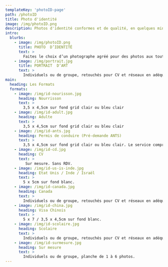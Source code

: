 ```yaml
---
templateKey: 'photoID-page'
path: /photoID
title: Photo d'identité
image: /img/photoID.png
description: Photos d'identité conformes et de qualité, en quelques minutes.
intro:
  blurbs:
    - image: /img/photoID.png
      title: PHOTO  D’IDENTITÉ
      text: >
        Faites le choix d’un photographe agréé pour des photos aux toutes normes, tous pays.
    - image: /img/portrait.jpg
      title: PORTRAIT  D’ART
      text: >
        Individuels ou de groupe, retouchés pour CV et réseaux en adéquation avec votre profil.
main:
  heading: Les Formats
  formats:
    - image: /img/id-nourisson.jpg
      heading: Nourrisson
      text: >
        3,5 x 4,5cm sur fond grid clair ou bleu clair
    - image: /img/id-adult.jpg
      heading: Adulte
      text: >
        3,5 x 4,5cm sur fond grid clair ou bleu clair
    - image: /img/id-ants.jpg
      heading: Permis de conduire (Pré-demande ANTS)
      text: >
        3,5 x 4,5cm sur fond grid clair ou bleu clair. Le service comprend la prise de vue, la collecte de votre signature, le reçu du dépôt électronique et la transmission sécurisée à l’ANTS.
    - image: /img/id-cd.jpg
      heading: CV
      text: >
         Sur mesure. Sans RDV.
    - image: /img/id-us-is-inde.jpg
      heading: Etat Unis / Inde / Israël
      text: >
        5 x 5cm sur fond blanc.
    - image: /img/id-canada.jpg
      heading: Canada
      text: >
        Individuels ou de groupe, retouchés pour CV et réseaux en adéquation avec votre profil.
    - image: /img/id-china.jpg
      heading: Visa Chinois
      text: >
        5 x 7 / 3,5 x 4,5cm sur fond blanc.
    - image: /img/id-scolaire.jpg
      heading: Scolaire
      text: >
        Individuels ou de groupe, retouchés pour CV et réseaux en adéquation avec votre profil.
    - image: /img/id-surmesure.jpg
      heading: Sur mesure
      text: >
        Individuels ou de groupe, planche de 1 à 6 photos.
---
```

